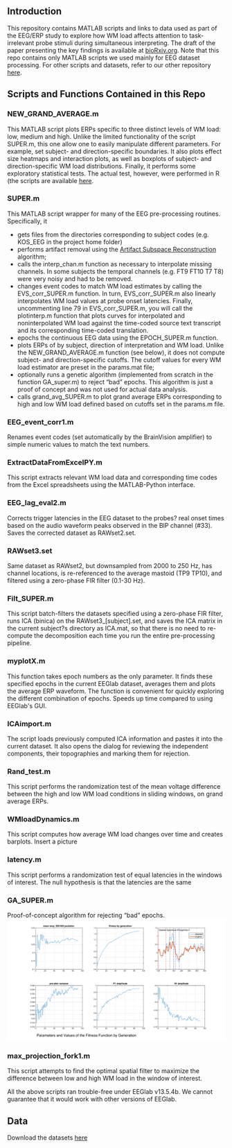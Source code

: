 ## Introduction

This repository contains MATLAB scripts and links to data used as part of the EEG/ERP study to explore how WM load affects attention to task-irrelevant probe stimuli during simultaneous interpreting. The draft of the paper presenting the key findings is available at [bioRxiv.org](https://cloud.mail.ru/public/3Lon/PVvjRVfY4). Note that this repo contains only MATLAB scripts we used mainly for EEG dataset processing. For other scripts and datasets, refer to our other repository [here]().

## Scripts and Functions Contained in this Repo

### NEW_GRAND_AVERAGE.m 

This MATLAB script plots ERPs specific to three distinct levels of WM load: low, medium and high. Unlike the limited functionality of the script SUPER.m, this one allow one to easily manipulate different parameters. For example, set subject- and direction-specific boundaries. It also plots effect size heatmaps and interaction plots, as well as boxplots of subject- and direction-specific WM load distributions. Finally, it performs some exploratory statistical tests. The actual test, however, were performed in R (the scripts are available [here](https://github.com/RomanKoshkin/R).

### SUPER.m

This MATLAB script wrapper for many of the EEG pre-processing routines. Specifically, it
-	gets files from the directories corresponding to subject codes (e.g. KOS_EEG in the project home folder)
-	performs artifact removal using the [Artifact Subspace Reconstruction]( https://www.google.ru/url?sa=t&rct=j&q=&esrc=s&source=web&cd=2&cad=rja&uact=8&ved=0ahUKEwjcopyLpP3VAhUJJ5oKHSRzDFkQFggvMAE&url=https%3A%2F%2Fsccn.ucsd.edu%2Feeglab%2Fplugins%2FASR.pdf&usg=AFQjCNEWMNv8JmmqhpschRTKlwo2Lffasg) algorithm;
-	calls the interp_chan.m function as necessary to interpolate missing channels. In some subjects the temporal channels (e.g. FT9 FT10 T7 T8) were very noisy and had to be removed.
-	changes event codes to match WM load estimates by calling the EVS_corr_SUPER.m function. In turn, EVS_corr_SUPER.m also linearly interpolates WM load values at probe onset latencies. Finally, uncommenting line 79 in EVS_corr_SUPER.m, you will call the plotinterp.m function that plots curves for interpolated and noninterpolated WM load against the time-coded source text transcript and its corresponding time-coded translation.
-	epochs the continuous EEG data using the EPOCH_SUPER.m function.
-	plots ERPs of by subject, direction of interpretation and WM load. Unlike the NEW_GRAND_AVERAGE.m function (see below), it does not compute subject- and direction-specific cutoffs. The cutoff values for every WM load estimator are preset in the params.mat file;
-	optionally runs a genetic algorithm (implemented from scratch in the function GA_super.m) to reject “bad” epochs. This algorithm is just a proof of concept and was not used for actual data analysis.
-	calls grand_avg_SUPER.m to plot grand average ERPs corresponding to high and low WM load defined based on cutoffs set in the params.m file.

### EEG_event_corr1.m

Renames event codes (set automatically by the BrainVision amplifier) to simple numeric values to match the text numbers.

### ExtractDataFromExcelPY.m 

This script extracts relevant WM load data and corresponding time codes from the Excel spreadsheets using the MATLAB-Python interface.

### EEG_lag_eval2.m 

Corrects trigger latencies in the EEG dataset to the probes? real onset times based on the audio waveform peaks observed in the BIP channel (#33). Saves the corrected dataset as RAWset2.set.

### RAWset3.set 

Same dataset as RAWset2, but downsampled from 2000 to 250 Hz, has channel locations, is re-referenced to the average mastoid (TP9 TP10), and filtered using a zero-phase FIR filter (0.1-30 Hz).

### Filt_SUPER.m

This script batch-filters the datasets specified using a zero-phase FIR filter, runs ICA (binica) on the RAWset3_[subject].set, and saves the ICA matrix in the current subject?s directory as ICA.mat, so that there is no need to re-compute the decomposition each time you run the entire pre-processing pipeline.

### myplotX.m

This function takes epoch numbers as the only parameter. It finds these specified epochs in the current EEGlab dataset, averages them and plots the average ERP waveform. The function is convenient for quickly exploring the different combination of epochs. Speeds up time compared to using EEGlab's GUI.

### ICAimport.m

The script loads previously computed ICA information and pastes it into the current dataset. It also opens the dialog for reviewing the independent components, their topographies and marking them for rejection.

### Rand_test.m

This script performs the randomization test of the mean voltage difference between the high and low WM load conditions in sliding windows, on grand average ERPs.

### WMloadDynamics.m

This script computes how average WM load changes over time and creates barplots. Insert a picture

### latency.m

This script performs a randomization test of equal latencies in the windows of interest. The null hypothesis is that the latencies are the same

### GA_SUPER.m

Proof-of-concept algorithm for rejecting “bad” epochs. ![Alt text](https://github.com/RomanKoshkin/EEG/blob/master/GA.png)

### max_projection_fork1.m

This script attempts to find the optimal spatial filter to maximize the difference between low and high WM load in the window of interest.

All the above scripts ran trouble-free under EEGlab v13.5.4b. We cannot guarantee that it would work with other versions of EEGlab.


## Data

Download the datasets [here](https://cloud.mail.ru/public/4cRw/2z7aTxQTx)
